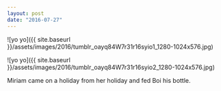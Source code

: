 ```yaml
---
layout: post
date: "2016-07-27"
---
```


![yo yo]({{ site.baseurl }}/assets/images/2016/tumblr_oayq84W7r31r16syio1_1280-1024x576.jpg)

![yo yo]({{ site.baseurl }}/assets/images/2016/tumblr_oayq84W7r31r16syio2_1280-1024x576.jpg)

Miriam came on a holiday from her holiday and fed Boi his bottle.
